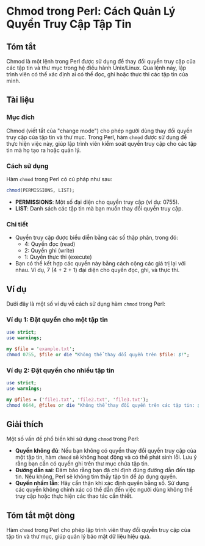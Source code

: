 <!--
Meta Description: # Chmod trong Perl: Cách Quản Lý Quyền Truy Cập Tập Tin ## Tóm tắt Chmod là một lệnh trong Perl được sử dụng để thay đổi quyền truy cập của các tập ti...
Meta Keywords: quyền, tập, tin, chmod, perl
-->

# Chmod trong Perl: Cách Quản Lý Quyền Truy Cập Tập Tin

## Tóm tắt
Chmod là một lệnh trong Perl được sử dụng để thay đổi quyền truy cập của các tập tin và thư mục trong hệ điều hành Unix/Linux. Qua lệnh này, lập trình viên có thể xác định ai có thể đọc, ghi hoặc thực thi các tập tin của mình.

## Tài liệu
### Mục đích
Chmod (viết tắt của "change mode") cho phép người dùng thay đổi quyền truy cập của tập tin và thư mục. Trong Perl, hàm `chmod` được sử dụng để thực hiện việc này, giúp lập trình viên kiểm soát quyền truy cập cho các tập tin mà họ tạo ra hoặc quản lý.

### Cách sử dụng
Hàm `chmod` trong Perl có cú pháp như sau:

```perl
chmod(PERMISSIONS, LIST);
```

- **PERMISSIONS**: Một số đại diện cho quyền truy cập (ví dụ: 0755).
- **LIST**: Danh sách các tập tin mà bạn muốn thay đổi quyền truy cập.

### Chi tiết
- Quyền truy cập được biểu diễn bằng các số thập phân, trong đó:
  - 4: Quyền đọc (read)
  - 2: Quyền ghi (write)
  - 1: Quyền thực thi (execute)
- Bạn có thể kết hợp các quyền này bằng cách cộng các giá trị lại với nhau. Ví dụ, 7 (4 + 2 + 1) đại diện cho quyền đọc, ghi, và thực thi.

## Ví dụ
Dưới đây là một số ví dụ về cách sử dụng hàm `chmod` trong Perl:

### Ví dụ 1: Đặt quyền cho một tập tin
```perl
use strict;
use warnings;

my $file = 'example.txt';
chmod 0755, $file or die "Không thể thay đổi quyền trên $file: $!";
```

### Ví dụ 2: Đặt quyền cho nhiều tập tin
```perl
use strict;
use warnings;

my @files = ('file1.txt', 'file2.txt', 'file3.txt');
chmod 0644, @files or die "Không thể thay đổi quyền trên các tập tin: $!";
```

## Giải thích
Một số vấn đề phổ biến khi sử dụng `chmod` trong Perl:

- **Quyền không đủ**: Nếu bạn không có quyền thay đổi quyền truy cập của một tập tin, hàm `chmod` sẽ không hoạt động và có thể phát sinh lỗi. Lưu ý rằng bạn cần có quyền ghi trên thư mục chứa tập tin.
- **Đường dẫn sai**: Đảm bảo rằng bạn đã chỉ định đúng đường dẫn đến tập tin. Nếu không, Perl sẽ không tìm thấy tập tin để áp dụng quyền.
- **Quyền nhầm lẫn**: Hãy cẩn thận khi xác định quyền bằng số. Sử dụng các quyền không chính xác có thể dẫn đến việc người dùng không thể truy cập hoặc thực hiện các thao tác cần thiết.

## Tóm tắt một dòng
Hàm `chmod` trong Perl cho phép lập trình viên thay đổi quyền truy cập của tập tin và thư mục, giúp quản lý bảo mật dữ liệu hiệu quả.